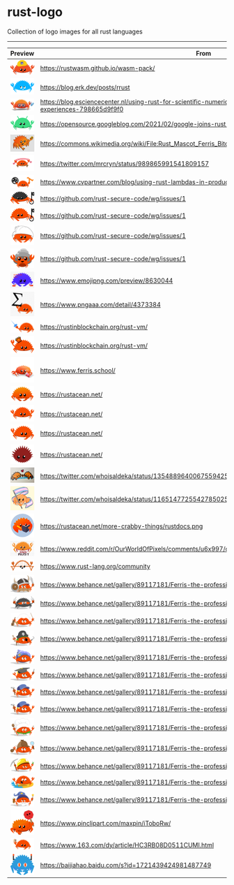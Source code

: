 # rust-logo

Collection of logo images for all rust languages

---

| Preview                                   | From                                                                                                                        |
| ----------------------------------------- | --------------------------------------------------------------------------------------------------------------------------- |
| <img src="./images/1659948245306.png" />  | https://rustwasm.github.io/wasm-pack/                                                                                       |
| <img src="./images/1659948054080.png" />  | https://blog.erk.dev/posts/rrust                                                                                            |
| <img src="./images/1659949385326.png" />  | https://blog.esciencecenter.nl/using-rust-for-scientific-numerical-applications-learning-from-past-experiences-798665d9f9f0 |
| <img src="./images/1659949507581.png" />  | https://opensource.googleblog.com/2021/02/google-joins-rust-foundation.html                                                 |
| <img src="./images/1659952691718.png" />  | https://commons.wikimedia.org/wiki/File:Rust_Mascot_Ferris_Bitcoin_Grey.png                                                 |
| <img src="./images/1659952786152.png" />  | https://twitter.com/mrcryn/status/989865991541809157                                                                        |
| <img src="./images/1659952849780.png" />  | https://www.cvpartner.com/blog/using-rust-lambdas-in-production                                                             |
| <img src="./images/1659952888360.png" />  | https://github.com/rust-secure-code/wg/issues/1                                                                             |
| <img src="./images/1659952915784.png" />  | https://github.com/rust-secure-code/wg/issues/1                                                                             |
| <img src="./images/1659952934037.png" />  | https://github.com/rust-secure-code/wg/issues/1                                                                             |
| <img src="./images/1659952957960.png" />  | https://github.com/rust-secure-code/wg/issues/1                                                                             |
| <img src="./images/1659953091619.jpeg" /> | https://www.emojipng.com/preview/8630044                                                                                    |
| <img src="./images/1659953169110.png" />  | https://www.pngaaa.com/detail/4373384                                                                                       |
| <img src="./images/1659953224494.svg" />  | https://rustinblockchain.org/rust-vm/                                                                                       |
| <img src="./images/1659953269018.svg" />  | https://rustinblockchain.org/rust-vm/                                                                                       |
| <img src="./images/1659953350298.png" />  | https://www.ferris.school/                                                                                                  |
| <img src="./images/1659953629122.png" />  | https://rustacean.net/                                                                                                      |
| <img src="./images/1659953641339.png" />  | https://rustacean.net/                                                                                                      |
| <img src="./images/1659953703884.png" />  | https://rustacean.net/                                                                                                      |
| <img src="./images/1659953724652.svg" />  | https://rustacean.net/                                                                                                      |
| <img src="./images/1659953841087.jpeg" /> | https://twitter.com/whoisaldeka/status/1354889640067559425                                                                  |
| <img src="./images/1659954040930.jpeg" /> | https://twitter.com/whoisaldeka/status/1165147725542785025                                                                  |
| <img src="./images/1659954066483.png" />  | https://rustacean.net/more-crabby-things/rustdocs.png                                                                       |
| <img src="./images/1659954230451.png" />  | https://www.reddit.com/r/OurWorldOfPixels/comments/u6x997/owop_botpixelart_from_kouzerumatsu4640_rust/                      |
| <img src="./images/1659954280910.jpeg" />  | https://www.rust-lang.org/community                                                                                         |
| <img src="./images/1659954756568.png" />  | https://www.behance.net/gallery/89117181/Ferris-the-professional                                                            |
| <img src="./images/1659954745039.png" />  | https://www.behance.net/gallery/89117181/Ferris-the-professional                                                            |
| <img src="./images/1659954731277.png" />  | https://www.behance.net/gallery/89117181/Ferris-the-professional                                                            |
| <img src="./images/1659954719325.png" />  | https://www.behance.net/gallery/89117181/Ferris-the-professional                                                            |
| <img src="./images/1659954705203.png" />  | https://www.behance.net/gallery/89117181/Ferris-the-professional                                                            |
| <img src="./images/1659954693457.png" />  | https://www.behance.net/gallery/89117181/Ferris-the-professional                                                            |
| <img src="./images/1659954685493.png" />  | https://www.behance.net/gallery/89117181/Ferris-the-professional                                                            |
| <img src="./images/1659954679287.png" />  | https://www.behance.net/gallery/89117181/Ferris-the-professional                                                            |
| <img src="./images/1659954672270.png" />  | https://www.behance.net/gallery/89117181/Ferris-the-professional                                                            |
| <img src="./images/1659954664705.png" />  | https://www.behance.net/gallery/89117181/Ferris-the-professional                                                            |
| <img src="./images/1659954656848.png" />  | https://www.behance.net/gallery/89117181/Ferris-the-professional                                                            |
| <img src="./images/1659954647261.png" />  | https://www.behance.net/gallery/89117181/Ferris-the-professional                                                            |
| <img src="./images/1659954631180.png" />  | https://www.behance.net/gallery/89117181/Ferris-the-professional                                                            |
| <img src="./images/1659955036038.png" />  | https://www.pinclipart.com/maxpin/iToboRw/                                                                                  |
| <img src="./images/1659955147201.jpeg" /> | https://www.163.com/dy/article/HC3RB08D0511CUMI.html                                                                        |
| <img src="./images/1659955228108.png" />  | https://baijiahao.baidu.com/s?id=1721439424981487749                                                                        |
